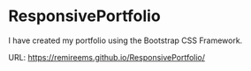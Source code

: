 # ResponsivePortfolio

I have created my portfolio using the Bootstrap CSS Framework. 

URL: https://remireems.github.io/ResponsivePortfolio/